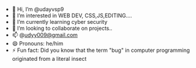 - 👋 Hi, I’m @udayvsp9
- 👀 I’m interested in WEB DEV, CSS,JS,EDITING....
- 🌱 I’m currently learning cyber security 
- 💞️ I’m looking to collaborate on projects..
- 📫 @udyy009@gmail.com
- 😄 Pronouns: he/him
- ⚡ Fun fact: Did you know that the term "bug" in computer programming originated from a literal insect

<!---
udayvsp9/udayvsp9 is a ✨ special ✨ repository because its `README.md` (this file) appears on your GitHub profile.
You can click the Preview link to take a look at your changes.
--->
